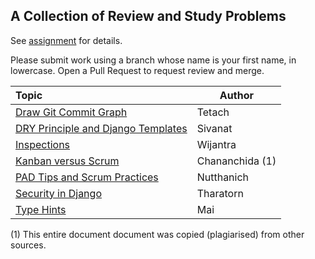 ## A Collection of Review and Study Problems

See [assignment](https://cpske.github.io/ISP/assignment/problemset-assignment) for details.

Please submit work using a branch whose name is your first name, in lowercase. Open a Pull Request to request review and merge.

| Topic                                            | Author |
|:-------------------------------------------------|--------|
| [Draw Git Commit Graph](git-command/README.md)      | Tetach |
| [DRY Principle and Django Templates](dry-principle/README.md)| Sivanat |
| [Inspections](inspection-review/README.md)          | Wijantra |
| [Kanban versus Scrum](kanban-vs-scrum/README.md)    | Chananchida (1) |
| [PAD Tips and Scrum Practices](pad-tips-and-scrum/README.md) | Nutthanich |
| [Security in Django](security-in-django/README.md)  | Tharatorn |
| [Type Hints](type-hints/README.md)                  | Mai  |


(1) This entire document document was copied (plagiarised) from other sources.
